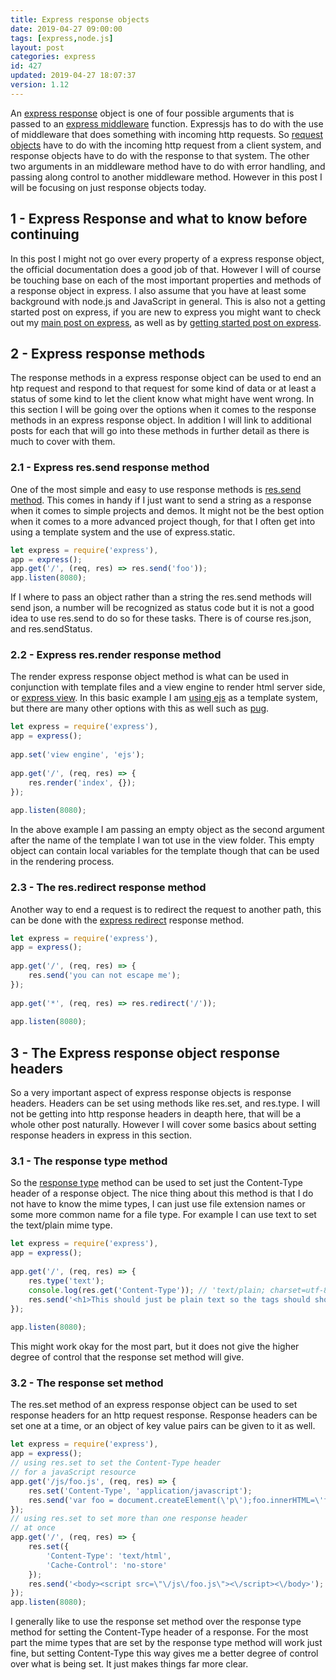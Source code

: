 ```yaml
---
title: Express response objects
date: 2019-04-27 09:00:00
tags: [express,node.js]
layout: post
categories: express
id: 427
updated: 2019-04-27 18:07:37
version: 1.12
---
```


An [express response](https://expressjs.com/en/api.html#res) object is one of four possible arguments that is passed to an [express middleware](/2018/06/25/express-middleware/) function. Expressjs has to do with the use of middleware that does something with incoming http requests. So [request objects](/2018/05/26/express-request-objects) have to do with the incoming http request from a client system, and response objects have to do with the response to that system. The other two arguments in an middleware method have to do with error handling, and passing along control to another middleware method. However in this post I will be focusing on just response objects today.

<!-- more -->

## 1 - Express Response and what to know before continuing

In this post I might not go over every property of a express response object, the official documentation does a good job of that. However I will of course be touching base on each of the most important properties and methods of a response object in express. I also assume that you have at least some background with node.js and JavaScript in general. This is also not a getting started post on express, if you are new to express you might want to check out my [main post on express](/2018/06/12/express), as well as by [getting started post on express](/2018/05/21/express-getting-started/).

## 2 - Express response methods

The response methods in a express response object can be used to end an htp request and respond to that request for some kind of data or at least a status of some kind to let the client know what might have went wrong. In this section I will be going over the options when it comes to the response methods in an express response object. In addition I will link to additional posts for each that will go into these methods in further detail as there is much to cover with them.

### 2.1 - Express res.send response method

One of the most simple and easy to use response methods is [res.send method](/2019/04/23/express-send). This comes in handy if I just want to send a string as a response when it comes to simple projects and demos. It might not be the best option when it comes to a more advanced project though, for that I often get into using a template system and the use of express.static.

```js
let express = require('express'),
app = express();
app.get('/', (req, res) => res.send('foo'));
app.listen(8080);
```

If I where to pass an object rather than a string the res.send methods will send json, a number will be recognized as status code but it is not a good idea to use res.send to do so for these tasks. There is of course res.json, and res.sendStatus.

### 2.2 - Express res.render response method

The render express response object method is what can be used in conjunction with template files and a view engine to render html server side, or [express view](/2019/04/25). In this basic example I am [using ejs](/2018/05/25/express-rendering-with-ejs) as a template system, but there are many other options with this as well such as [pug](/2019/04/16/express-pug/).

```js
let express = require('express'),
app = express();
 
app.set('view engine', 'ejs');
 
app.get('/', (req, res) => {
    res.render('index', {});
});
 
app.listen(8080);
```

In the above example I am passing an empty object as the second argument after the name of the template I wan tot use in the view folder. This empty object can contain local variables for the template though that can be used in the rendering process.

### 2.3 - The res.redirect response method

Another way to end a request is to redirect the request to another path, this can be done with the [express redirect](/2019/04/26/express-redirect/) response method.

```js
let express = require('express'),
app = express();
 
app.get('/', (req, res) => {
    res.send('you can not escape me');
});
 
app.get('*', (req, res) => res.redirect('/'));
 
app.listen(8080);
```

## 3 - The Express response object response headers

So a very important aspect of express response objects is response headers. Headers can be set using methods like res.set, and res.type. I will not be getting into http response headers in deapth here, that will be a whole other post naturally. However I will cover some basics about setting response headers in express in this section.

### 3.1 - The response type method

So the [response type](/2019/04/24/express-type/) method can be used to set just the Content-Type header of a response object. The nice thing about this method is that I do not have to know the mime types, I can just use file extension names or some more common name for a file type. For example I can use text to set the text/plain mime type.

```js
let express = require('express'),
app = express();
 
app.get('/', (req, res) => {
    res.type('text');
    console.log(res.get('Content-Type')); // 'text/plain; charset=utf-8'
    res.send('<h1>This should just be plain text so the tags should show in the browser</h1>')
});
 
app.listen(8080);
```

This might work okay for the most part, but it does not give the higher degree of control that the response set method will give.

### 3.2 - The response set method

The res.set method of an express response object can be used to set response headers for an http request response. Response headers can be set one at a time, or an object of key value pairs can be given to it as well.

```js
let express = require('express'),
app = express();
// using res.set to set the Content-Type header
// for a javaScript resource
app.get('/js/foo.js', (req, res) => {
    res.set('Content-Type', 'application/javascript');
    res.send('var foo = document.createElement(\'p\');foo.innerHTML=\'foo\';document.body.appendChild(foo);');
});
// using res.set to set more than one response header
// at once
app.get('/', (req, res) => {
    res.set({
        'Content-Type': 'text/html',
        'Cache-Control': 'no-store'
    });
    res.send('<body><script src=\"\/js\/foo.js\"><\/script><\/body>');
});
app.listen(8080);
```

I generally like to use the response set method over the response type method for setting the Content-Type header of a response. For the most part the mime types that are set by the response type method will work just fine, but setting Content-Type this way gives me a better degree of control over what is being set. It just makes things far more clear.